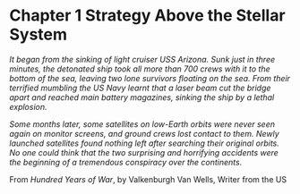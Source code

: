 # Chapter 1 Strategy Above the Stellar System

*It began from the sinking of light cruiser USS Arizona. Sunk just in three minutes, the detonated ship took all more than 700 crews with it to the bottom of the sea, leaving two lone survivors floating on the sea. From their terrified mumbling the US Navy learnt that a laser beam cut the bridge apart and reached main battery magazines, sinking the ship by a lethal explosion.*

*Some months later, some satellites on low-Earth orbits were never seen again on monitor screens, and ground crews lost contact to them. Newly launched satellites found nothing left after searching their original orbits. No one could think that the two surprising and horrifying accidents were the beginning of a tremendous conspiracy over the continents.*

From *Hundred Years of War*, by Valkenburgh Van Wells, Writer from the US